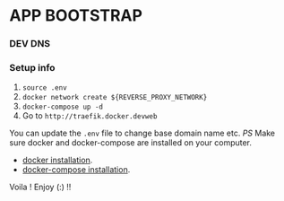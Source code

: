 # APP BOOTSTRAP
### DEV DNS

### Setup info
1.  `source .env`
2.  `docker network create ${REVERSE_PROXY_NETWORK}`
2.  `docker-compose up -d`
3.  Go to `http://traefik.docker.devweb`

You can update the `.env` file to change base domain name etc.
_PS_ Make sure docker and docker-compose are installed on your 
computer.
* [docker installation]('https://docs.docker.com/install/linux/docker-ce/ubuntu/').
* [docker-compose installation]('https://docs.docker.com/compose/').

Voila !
Enjoy (:) !! 